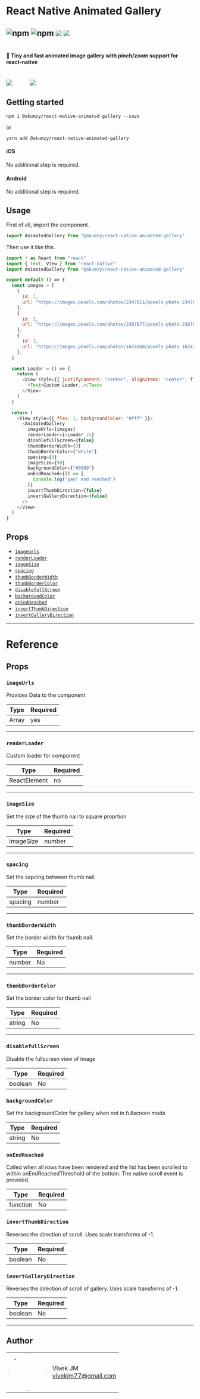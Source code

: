 # React Native Animated Gallery

## ![npm](https://img.shields.io/npm/l/react-native-animated-gallery?style=for-the-badge) ![npm](https://img.shields.io/npm/v/react-native-animated-gallery?style=for-the-badge) ![](https://img.shields.io/npm/dw/react-native-animated-gallery?style=for-the-badge) ![](https://img.shields.io/npm/types/react-native-animated-gallery?style=for-the-badge)

#

#### 🚀 Tiny and fast animated image gallery with pinch/zoom support for react-native

#

![](https://media.giphy.com/media/geYcjlxk7GroFPeKOq/giphy.gif)            ![](https://media.giphy.com/media/pfd4l4hy9ZQqlKAgXE/giphy.gif)

## Getting started

`npm i @akumzy/react-native-animated-gallery --save`

or

`yarn add @akumzy/react-native-animated-gallery`

#### iOS

No additional step is required.

#### Android

No additional step is required.

## Usage

First of all, import the component.

```javascript
import AnimatedGallery from "@akumzy/react-native-animated-gallery"
```

Then use it like this.

```javascript
import * as React from "react"
import { Text, View } from "react-native"
import AnimatedGallery from "@akumzy/react-native-animated-gallery"

export default () => {
  const images = [
    {
      id: 1,
      url: "https://images.pexels.com/photos/2347011/pexels-photo-2347011.jpeg?auto=compress&cs=tinysrgb&fit=crop&h=1200&w=800",
    },
    {
      id: 2,
      url: "https://images.pexels.com/photos/2387877/pexels-photo-2387877.jpeg?auto=compress&cs=tinysrgb&fit=crop&h=1200&w=800",
    },
    {
      id: 3,
      url: "https://images.pexels.com/photos/1624360/pexels-photo-1624360.jpeg?auto=compress&cs=tinysrgb&fit=crop&h=1200&w=800",
    },
  ]

  const Loader = () => {
    return (
      <View style={{ justifyContent: "center", alignItems: "center", flex: 1 }}>
        <Text>Custom Loader..</Text>
      </View>
    )
  }

  return (
    <View style={{ flex: 1, backgroundColor: "#fff" }}>
      <AnimatedGallery
        imageUrls={images}
        renderLoader={<Loader />}
        disablefullScreen={false}
        thumbBorderWidth={3}
        thumbBorderColor={"white"}
        spacing={8}
        imageSize={90}
        backgroundColor={"#0000"}
        onEndReached={() => {
          console.log("yay! end reached")
        }}
        invertThumbDirection={false}
        invertGalleryDirection={false}
      />
    </View>
  )
}
```

## Props

- [`imageUrls`](#imageUrls)
- [`renderLoader`](#renderLoader)
- [`imageSize`](#imageSize)
- [`spacing`](#spacing)
- [`thumbBorderWidth`](#thumbBorderWidth)
- [`thumbBorderColor`](#thumbBorderColor)
- [`disablefullScreen`](#disablefullScreen)
- [`backgroundColor`](#backgroundColor)
- [`onEndReached`](#onEndReached)
- [`invertThumbDirection`](#invertThumbDirection)
- [`invertGalleryDirection`](#invertGalleryDirection)

---

# Reference

## Props

### `imageUrls`

Provides Data to the component

| Type  | Required |
| ----- | -------- |
| Array | yes      |

---

### `renderLoader`

Custom loader for component

| Type         | Required |
| ------------ | -------- |
| ReactElement | no       |

---

### `imageSize`

Set the size of the thumb nail to square proprtion

| Type      | Required |
| --------- | -------- |
| imageSize | number   |

---

### `spacing`

Set the sapcing between thumb nail.

| Type    | Required |
| ------- | -------- |
| spacing | number   |

---

### `thumbBorderWidth`

Set the border width for thumb nail.

| Type   | Required |
| ------ | -------- |
| number | No       |

---

### `thumbBorderColor`

Set the border color for thumb nail

| Type   | Required |
| ------ | -------- |
| string | No       |

---

### `disablefullScreen`

Disable the fullscreen view of image

| Type    | Required |
| ------- | -------- |
| boolean | No       |

### `backgroundColor`

Set the backgroundColor for gallery when not in fullscreen mode

| Type   | Required |
| ------ | -------- |
| string | No       |

### `onEndReached`

Called when all rows have been rendered and the list has been scrolled to within onEndReachedThreshold of the bottom. The native scroll event is provided.

| Type     | Required |
| -------- | -------- |
| function | No       |

### `invertThumbDirection`

Reverses the direction of scroll. Uses scale transforms of -1.

| Type    | Required |
| ------- | -------- |
| boolean | No       |

### `invertGalleryDirection`

Reverses the direction of scroll of gallery. Uses scale transforms of -1.

| Type    | Required |
| ------- | -------- |
| boolean | No       |

---

## Author

<table>
  <tr>
    <td>
      <img src="https://avatars.githubusercontent.com/u/24496671?v=4" width="100"  style="border-radius:50%">
    </td>
    <td>
      Vivek JM<br />
      <a href="mailto:vivekjm77@gmail.com">vivekjm77@gmail.com</a><br />
    </td>
  </tr>
</table>
